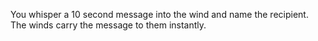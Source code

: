 You whisper a 10 second message into the wind and name the recipient. The winds carry the message to them instantly.